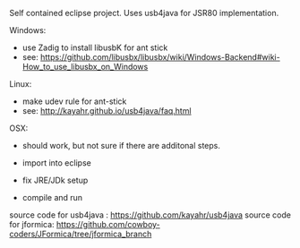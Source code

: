 Self contained eclipse project. Uses usb4java for JSR80 implementation. 

Windows:
- use Zadig to install libusbK for ant stick
- see:  https://github.com/libusbx/libusbx/wiki/Windows-Backend#wiki-How_to_use_libusbx_on_Windows

Linux:
- make udev rule for ant-stick
- see: http://kayahr.github.io/usb4java/faq.html

OSX:
- should work, but not sure if there are additonal steps. 

- import into eclipse
- fix JRE/JDk setup
- compile and run

source code for usb4java : https://github.com/kayahr/usb4java
source code for jformica: https://github.com/cowboy-coders/JFormica/tree/jformica_branch
